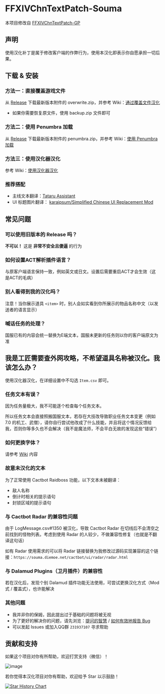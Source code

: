 # FFXIVChnTextPatch-Souma

本项目修改自 [FFXIVChnTextPatch-GP](https://github.com/GpointChen/FFXIVChnTextPatch-GP)

## 声明

使用汉化补丁是属于修改客户端的作弊行为，使用本汉化即表示你自愿承担一切后果。

## 下载 & 安装

### 方法一：直接覆盖游戏文件

从 [Release](https://github.com/Souma-Sumire/FFXIVChnTextPatch-Souma/releases/) 下载最新版本附件的 overwrite.zip，并参考  Wiki：[通过覆盖文件汉化](https://github.com/Souma-Sumire/FFXIVChnTextPatch-Souma/wiki/%E9%80%9A%E8%BF%87%E8%A6%86%E7%9B%96%E6%96%87%E4%BB%B6%E6%B1%89%E5%8C%96)

- 如果你需要恢复原文件，使用 backup.zip 文件即可

### 方法二：使用 Penumbra 加载

从 [Release](https://github.com/Souma-Sumire/FFXIVChnTextPatch-Souma/releases/) 下载最新版本附件的 penumbra.zip，并参考 Wiki：[使用 Penumbra 加载](https://github.com/Souma-Sumire/FFXIVChnTextPatch-Souma/wiki/4%BD%BF%E7%94%A8-Penumbra-%E5%8A%A0%E8%BD%BD)

### 方法三：使用汉化器汉化

参考 Wiki：[使用汉化器汉化](https://github.com/Souma-Sumire/FFXIVChnTextPatch-Souma/wiki/%E4%BD%BF%E7%94%A8%E6%B1%89%E5%8C%96%E5%99%A8%E6%B1%89%E5%8C%96)

### 推荐搭配

- 主线文本翻译：[Tataru Assistant](https://home.gamer.com.tw/artwork.php?sn=5323128)
- UI 标题图片翻译： [karaipsum/Simplified Chinese UI Replacement Mod](https://www.nexusmods.com/finalfantasy14/mods/2048)

## 常见问题

### 可以使用旧版本的 Release 吗？

**不可以！** 这是 **非常不安全且傻逼** 的行为

### 如何设置ACT解析插件语言？

与原客户端语言保持一致，例如英文或日文。设置后需要重启ACT才会生效（这是ACT的毛病）

### 别人看得到我的汉化吗？

注意！当你展示道具 `<item>` 时，别人会如实看到你所展示的物品名称中文（以发送者的语言显示）

### 喊话任务的处理？

国服已有的内容会统一替换为E端文本，国服未更新的任务则以你的客户端原文为准

## 我是工匠需要查外网攻略，不希望道具名称被汉化。我该怎么办？

使用汉化器汉化，在详细设置中不勾选 `Item.csv` 即可。

### 任务文本有误？

因为任务量极大，我不可能逐个检查每个任务文本。

所以任务文本会直接照搬国服文本，若存在大技改导致职业任务文本变更（例如 7.0 的机工、武僧），请你自行尝试他改成了什么技能，并且将这个情况反馈给我，否则你等多久也不会解决（我不是魔法师，不会平白无故的发现这些“错误”）

### 如何更换字体？

请参考 [Wiki](https://github.com/Souma-Sumire/FFXIVChnTextPatch-Souma/wiki/%E8%87%AA%E5%88%B6%E6%B8%B8%E6%88%8F%E5%AD%97%E4%BD%93) 内容

### 故意未汉化的文本

为了正常使用 Cactbot Raidboss 功能，以下文本未被翻译：

- 敌人名称
- 倒计时相关的提示语句
- 封锁区域的提示语句

### 与 Cactbot Radar 的兼容性问题

由于 LogMessage.csv#1350 被汉化，导致 Cactbot Radar 在切线后不会清空之前找到的怪物列表。考虑到使用 Radar 的人较少，不做兼容性修复（也就是不翻译这句话）

如有 Radar 使用需求的可以将 Radar 链接替换为我修改过源码实现兼容的这个链接：`https://souma.diemoe.net/cactbot/ui/radar/radar.html`

### 与 Dalamud Plugins（卫月插件）的兼容性

若在汉化后，发现个别 Dalamud 插件功能无法使用，可尝试更换汉化方式（Mod 式 / 覆盖式），也许能解决

### 其他问题

- 我并非你的保姆，因此提出过于基础的问题将被无视
- 为了更好的解决你的问题，请先浏览：[提问的智慧](https://github.com/ryanhanwu/How-To-Ask-Questions-The-Smart-Way/blob/main/README-zh_CN.md) / [如何有效地报告 Bug](https://www.chiark.greenend.org.uk/~sgtatham/bugs-cn.html)
- 可以发起 Issues 或加入QQ群 `231937107` 寻求帮助

## 贡献和支持

如果这个项目对你有所帮助，欢迎打赏支持（微信）！

![image](https://github.com/Souma-Sumire/FFXIVChnTextPatch-Souma/assets/33572696/1fec3974-0b6d-43df-9afc-2d760c33f9b5)

若你觉得本汉化项目对你有帮助，欢迎给予 Star 以示鼓励！

[![Star History Chart](https://api.star-history.com/svg?repos=Souma-Sumire/FFXIVChnTextPatch-Souma&type=Timeline)](https://star-history.com/#Souma-Sumire/FFXIVChnTextPatch-Souma&Timeline)
